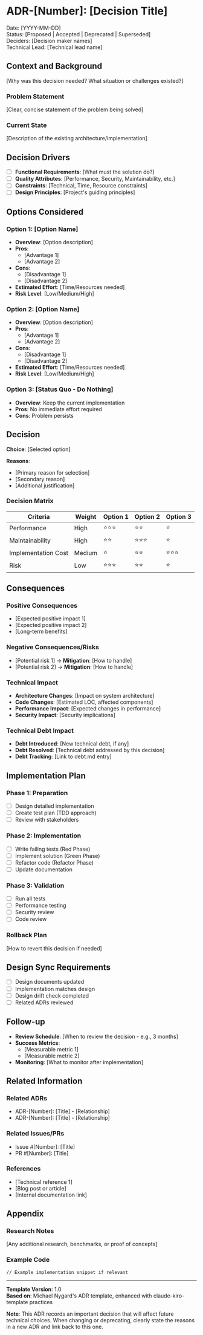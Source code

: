 # ADR-[Number]: [Decision Title]

Date: [YYYY-MM-DD]  
Status: [Proposed | Accepted | Deprecated | Superseded]  
Deciders: [Decision maker names]  
Technical Lead: [Technical lead name]

## Context and Background

[Why was this decision needed? What situation or challenges existed?]

### Problem Statement
[Clear, concise statement of the problem being solved]

### Current State
[Description of the existing architecture/implementation]

## Decision Drivers

- [ ] **Functional Requirements**: [What must the solution do?]
- [ ] **Quality Attributes**: [Performance, Security, Maintainability, etc.]
- [ ] **Constraints**: [Technical, Time, Resource constraints]
- [ ] **Design Principles**: [Project's guiding principles]

## Options Considered

### Option 1: [Option Name]
- **Overview**: [Option description]
- **Pros**: 
  - [Advantage 1]
  - [Advantage 2]
- **Cons**: 
  - [Disadvantage 1]
  - [Disadvantage 2]
- **Estimated Effort**: [Time/Resources needed]
- **Risk Level**: [Low/Medium/High]

### Option 2: [Option Name]
- **Overview**: [Option description]
- **Pros**: 
  - [Advantage 1]
  - [Advantage 2]
- **Cons**: 
  - [Disadvantage 1]
  - [Disadvantage 2]
- **Estimated Effort**: [Time/Resources needed]
- **Risk Level**: [Low/Medium/High]

### Option 3: [Status Quo - Do Nothing]
- **Overview**: Keep the current implementation
- **Pros**: No immediate effort required
- **Cons**: Problem persists

## Decision

**Choice**: [Selected option]

**Reasons**: 
- [Primary reason for selection]
- [Secondary reason]
- [Additional justification]

### Decision Matrix
| Criteria | Weight | Option 1 | Option 2 | Option 3 |
|----------|--------|----------|----------|----------|
| Performance | High | ⭐⭐⭐ | ⭐⭐ | ⭐ |
| Maintainability | High | ⭐⭐ | ⭐⭐⭐ | ⭐ |
| Implementation Cost | Medium | ⭐ | ⭐⭐ | ⭐⭐⭐ |
| Risk | Low | ⭐⭐⭐ | ⭐⭐ | ⭐ |

## Consequences

### Positive Consequences
- [Expected positive impact 1]
- [Expected positive impact 2]
- [Long-term benefits]

### Negative Consequences/Risks
- [Potential risk 1] → **Mitigation**: [How to handle]
- [Potential risk 2] → **Mitigation**: [How to handle]

### Technical Impact
- **Architecture Changes**: [Impact on system architecture]
- **Code Changes**: [Estimated LOC, affected components]
- **Performance Impact**: [Expected changes in performance]
- **Security Impact**: [Security implications]

### Technical Debt Impact
- **Debt Introduced**: [New technical debt, if any]
- **Debt Resolved**: [Technical debt addressed by this decision]
- **Debt Tracking**: [Link to debt.md entry]

## Implementation Plan

### Phase 1: Preparation
- [ ] Design detailed implementation
- [ ] Create test plan (TDD approach)
- [ ] Review with stakeholders

### Phase 2: Implementation
- [ ] Write failing tests (Red Phase)
- [ ] Implement solution (Green Phase)
- [ ] Refactor code (Refactor Phase)
- [ ] Update documentation

### Phase 3: Validation
- [ ] Run all tests
- [ ] Performance testing
- [ ] Security review
- [ ] Code review

### Rollback Plan
[How to revert this decision if needed]

## Design Sync Requirements

- [ ] Design documents updated
- [ ] Implementation matches design
- [ ] Design drift check completed
- [ ] Related ADRs reviewed

## Follow-up

- **Review Schedule**: [When to review the decision - e.g., 3 months]
- **Success Metrics**: 
  - [Measurable metric 1]
  - [Measurable metric 2]
- **Monitoring**: [What to monitor after implementation]

## Related Information

### Related ADRs
- ADR-[Number]: [Title] - [Relationship]
- ADR-[Number]: [Title] - [Relationship]

### Related Issues/PRs
- Issue #[Number]: [Title]
- PR #[Number]: [Title]

### References
- [Technical reference 1]
- [Blog post or article]
- [Internal documentation link]

## Appendix

### Research Notes
[Any additional research, benchmarks, or proof of concepts]

### Example Code
```[language]
// Example implementation snippet if relevant
```

---

**Template Version**: 1.0  
**Based on**: Michael Nygard's ADR template, enhanced with claude-kiro-template practices

**Note**: This ADR records an important decision that will affect future technical choices. When changing or deprecating, clearly state the reasons in a new ADR and link back to this one.